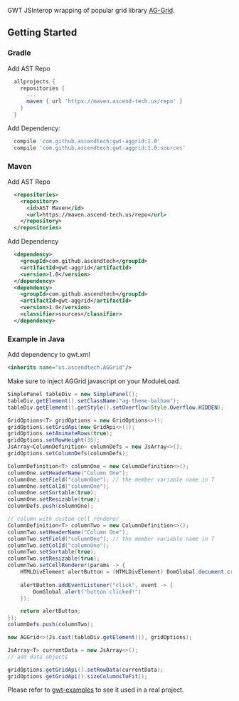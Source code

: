 GWT JSInterop wrapping of popular grid library [AG-Grid](https://www.ag-grid.com/).

## Getting Started

### Gradle

Add AST Repo
```gradle
  allprojects {
    repositories {
      ...
      maven { url 'https://maven.ascend-tech.us/repo' }
    }
  }
```

Add Dependency:
```gradle
  compile 'com.github.ascendtech:gwt-aggrid:1.0'
  compile 'com.github.ascendtech:gwt-aggrid:1.0:sources'
```

### Maven

Add AST Repo
```xml
  <repositories>
    <repository>
      <id>AST Maven</id>
      <url>https://maven.ascend-tech.us/repo</url>
    </repository>
  </repositories>
```
Add Dependency
```xml
  <dependency>
    <groupId>com.github.ascendtech</groupId>
    <artifactId>gwt-aggrid</artifactId>
    <version>1.0</version>
  </dependency>
  <dependency>
    <groupId>com.github.ascendtech</groupId>
    <artifactId>gwt-aggrid</artifactId>
    <version>1.0</version>
    <classifier>sources</classifier>
  </dependency>
```

### Example in Java

Add dependency to gwt.xml
```xml
<inherits name="us.ascendtech.AGGrid"/>
```

Make sure to inject AGGrid javascript on your ModuleLoad.

```java
SimplePanel tableDiv = new SimplePanel();
tableDiv.getElement().setClassName("ag-theme-balham");
tableDiv.getElement().getStyle().setOverflow(Style.Overflow.HIDDEN);

GridOptions<T> gridOptions = new GridOptions<>();
gridOptions.setGridApi(new GridApi<>());
gridOptions.setAnimateRows(true);
gridOptions.setRowHeight(35);
JsArray<ColumnDefinition> columnDefs = new JsArray<>();
gridOptions.setColumnDefs(columnDefs);

ColumnDefinition<T> columnOne = new ColumnDefinition<>();
columnOne.setHeaderName("Column One");
columnOne.setField("columnOne"); // the member variable name in T
columnOne.setColId("columnOne");
columnOne.setSortable(true);
columnOne.setResizable(true);
columnDefs.push(columnOne);

// column with custom cell renderer
ColumnDefinition<T> columnTwo = new ColumnDefinition<>();
columnTwo.setHeaderName("Column One");
columnTwo.setField("columnOne"); // the member variable name in T
columnTwo.setColId("columnOne");
columnTwo.setSortable(true);
columnTwo.setResizable(true);
columnTwo.setCellRenderer(params -> {
	HTMLDivElement alertButton = (HTMLDivElement) DomGlobal.document.createElement("button");
	
	alertButton.addEventListener("click", event -> {
		DomGlobal.alert("button clicked!")
	});

	return alertButton;
});
columnDefs.push(columnTwo);

new AGGrid<>(Js.cast(tableDiv.getElement()), gridOptions);

JsArray<T> currentData = new JsArray<>();
// add data objects

gridOptions.getGridApi().setRowData(currentData);
gridOptions.getGridApi().sizeColumnsToFit();

```
Please refer to [gwt-examples](https://github.com/ascendtech/gwt-examples) to see it used in a real project.

